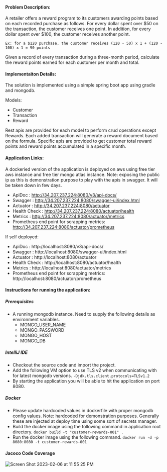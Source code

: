 #### **Problem Description:**
A retailer offers a reward program to its customers awarding points based on each recorded
purchase as follows. For every dollar spent over $50 on the transaction, the customer receives one point. In addition, for every dollar spent over $100, the customer receives another point.

`Ex: for a $120 purchase, the customer receives
(120 - 50) x 1 + (120 - 100) x 1 = 90 points`

Given a record of every transaction during a three-month period, calculate the reward points
earned for each customer per month and total.

#### **Implementaiton Details:**
The solution is implemented using a simple spring boot app using gradle and mongodb.

Models:
* Customer
* Transaction
* Reward

Rest apis are provided for each model to perform crud operations except Rewards. Each added transaction will generate a reward document based on the formula.
Specific apis are provided to get customer total reward points and reward points accumulated in a specific month.

#### **Application Links:**
A dockeried version of the application is deployed on aws using free tier aws instance and free tier mongo atlas instance.
Note: exposing the public ip as this is demonstration purpose to play with the apis in swagger. It will be taken down in few days.
* ApiDoc       : http://34.207.237.224:8080/v3/api-docs/
* Swagger      : http://34.207.237.224:8080/swagger-ui/index.html
* Actuator     : http://34.207.237.224:8080/actuator
* Health Check : http://34.207.237.224:8080/actuator/health
* Metrics      : http://34.207.237.224:8080/actuator/metrics
* Prometheus end point for scrapping metrics: http://34.207.237.224:8080/actuator/prometheus

If self deployed:
* ApiDoc       : http://localhost:8080/v3/api-docs/
* Swagger      : http://localhost:8080/swagger-ui/index.html
* Actuator     : http://localhost:8080/actuator
* Health Check : http://localhost:8080/actuator/health
* Metrics      : http://localhost:8080/actuator/metrics
* Prometheus end point for scrapping metrics: http://localhost:8080/actuator/prometheus


#### **Instructions for running the application:**

##### **Prerequisites**
* A running mongodb instance. Need to supply the following details as environment variables.
    * MONGO_USER_NAME
    * MONGO_PASSWORD
    * MONGO_HOST
    * MONGO_DB

##### **IntelliJ IDE**
* Checkout the source code and import the project.
* Add the following VM option to use TLS v2 when communicating with for latest mongodb versions.
`-Djdk.tls.client.protocols=TLSv1.2`
* By starting the application you will be able to hit the application on port 8080.

##### **Docker**
* Please update hardcoded values in dockerfile with proper mongodb config values.
Note: hardcoded for demonstration purposes. Generally these are injected at deploy time using some sort of secrets manager.
* Build the docker image using the following command in application root directory.
`docker build -t "customer-rewards-001" .`
* Run the docker image using the following command.
`docker run -d -p 8080:8080 -t customer-rewards-001`

#### **Jacoco Code Coverage**

![Screen Shot 2023-02-06 at 11 55 25 PM](https://user-images.githubusercontent.com/124640067/217152428-aac7d417-f572-43ec-a4af-c26516d58e33.png)


